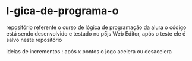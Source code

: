 # l-gica-de-programa-o
repositório referente o curso de lógica de programação da alura
o código está sendo desenvolvido e testado no p5js Web Editor, após o teste ele é salvo neste repositório


ideias de incrementos :
após x pontos o jogo acelera ou desacelera 

